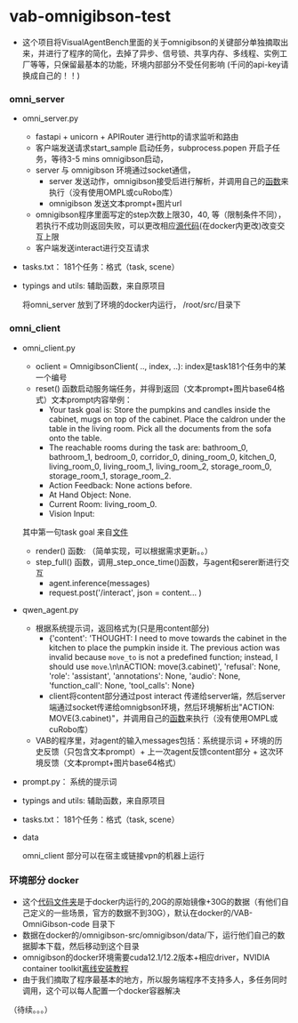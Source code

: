# vab-omnigibson-test

- 这个项目将VisualAgentBench里面的关于omnigibson的关键部分单独摘取出来，并进行了程序的简化，去掉了异步、信号锁、共享内存、多线程、实例工厂等等，只保留最基本的功能，环境内部部分不受任何影响 (千问的api-key请换成自己的！！)

### omni_server

- omni_server.py
    - fastapi + unicorn + APIRouter 进行http的请求监听和路由
    - 客户端发送请求start_sample 启动任务，subprocess.popen 开启子任务，等待3-5 mins omnigibson启动，
    - server 与 omnigibson 环境通过socket通信，
        - server 发送动作，omnigibson接受后进行解析，并调用自己的[函数](https://github.com/THUDM/VisualAgentBench/blob/main/src/server/tasks/omnigibson/vab_omnigibson_src/utils/actions.py)来执行（没有使用OMPL或cuRobo库）
        - omnigibson 发送文本prompt+图片url
    - omnigibson程序里面写定的step次数上限30，40, 等（限制条件不同），若执行不成功则返回失败，可以更改相应[源代码](https://github.com/THUDM/VisualAgentBench/blob/main/src/server/tasks/omnigibson/vab_omnigibson_src/agent.py#L47)(在docker内更改)改变交互上限
    - 客户端发送interact进行交互请求
- tasks.txt： 181个任务：格式（task, scene）
- typings and utils: 辅助函数，来自原项目

    将omni_server 放到了环境的docker内运行， /root/src/目录下
    
### omni_client

- omni_client.py
    - oclient = OmnigibsonClient( .., index, ..): index是task181个任务中的某一个编号
    - reset() 函数启动服务端任务，并得到返回（文本prompt+图片base64格式）文本prompt内容举例：
        - Your task goal is: Store the pumpkins and candles inside the cabinet, mugs on top of the cabinet. Place the caldron under the table in the living room. Pick all the documents from the sofa onto the table.
        - The reachable rooms during the task are: bathroom_0, bathroom_1, bedroom_0, corridor_0, dining_room_0, kitchen_0, living_room_0, living_room_1, living_room_2, storage_room_0, storage_room_1, storage_room_2.
        - Action Feedback: None actions before.
        - At Hand Object: None.
        - Current Room: living_room_0.
        - Vision Input: 

    其中第一句task goal 来自[文件](https://github.com/THUDM/VisualAgentBench/blob/main/src/server/tasks/omnigibson/vab_omnigibson_src/task/task_goal.json)

    - render() 函数: （简单实现，可以根据需求更新。。）
    - step_full() 函数，调用_step_once_time()函数，与agent和serer断进行交互
        - agent.inference(messages)
        - request.post('/interact', json = content... )
- qwen_agent.py
    - 根据系统提示词，返回格式为(只是用content部分)
        - {'content': 'THOUGHT: I need to move towards the cabinet in the kitchen to place the pumpkin inside it. The previous action was invalid because `move_to` is not a predefined function; instead, I should use `move`.\n\nACTION: move(3.cabinet)', 'refusal': None, 'role': 'assistant', 'annotations': None, 'audio': None, 'function_call': None, 'tool_calls': None} 
        - client将content部分通过post interact 传递给server端，然后server端通过socket传递给omnigbson环境，然后环境解析出"ACTION: MOVE(3.cabinet)"，并调用自己的[函数](https://github.com/THUDM/VisualAgentBench/blob/main/src/server/tasks/omnigibson/vab_omnigibson_src/utils/actions.py)来执行（没有使用OMPL或cuRobo库）
    - VAB的程序里，对agent的输入messages包括：系统提示词 + 环境的历史反馈（只包含文本prompt）+ 上一次agent反馈content部分 + 这次环境反馈（文本prompt+图片base64格式）
- prompt.py： 系统的提示词
- typings and utils: 辅助函数，来自原项目
- tasks.txt： 181个任务：格式（task, scene）
- data
    
    omni_client 部分可以在宿主或链接vpn的机器上运行

### 环境部分 docker

- 这个[代码文件夹](https://github.com/THUDM/VisualAgentBench/tree/main/src/server/tasks/omnigibson/vab_omnigibson_src)是于docker内运行的,20G的原始镜像+30G的数据（有他们自己定义的一些场景，官方的数据不到30G），默认在docker的/VAB-OmniGibson-code 目录下
- 数据在docker的/omnigibson-src/omnigibson/data/下，运行他们自己的数据脚本下载，然后移动到这个目录
- omnigibson的docker环境需要cuda12.1/12.2版本+相应driver，NVIDIA container toolkit[离线安装教程](https://zhuanlan.zhihu.com/p/15194336245)
- 由于我们摘取了程序最基本的地方，所以服务端程序不支持多人，多任务同时调用，这个可以每人配置一个docker容器解决


（待续。。。）

